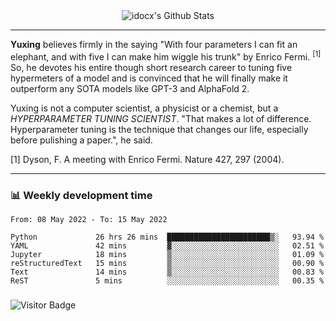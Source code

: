 <div align="center">
    <img align="center" src="https://github-readme-stats.vercel.app/api?username=idocx&show_icons=true&count_private=true&hide_border=true" alt="idocx's Github Stats"></img>
</div>

---

**Yuxing** believes firmly in the saying "With four parameters I can fit an elephant, and with five I can make him wiggle his trunk" by Enrico Fermi. <sup>[1]</sup> So, he devotes his entire though short research career to tuning five hypermeters of a model and is convinced that he will finally make it outperform any SOTA models like GPT-3 and AlphaFold 2.

Yuxing is not a computer scientist, a physicist or a chemist, but a *HYPERPARAMETER TUNING SCIENTIST*. "That makes a lot of difference. Hyperparameter tuning is the technique that changes our life, especially before pulishing a paper.", he said.

[1] Dyson, F. A meeting with Enrico Fermi. Nature 427, 297 (2004).


---

### 📊 Weekly development time
<!--START_SECTION:waka-->

```text
From: 08 May 2022 - To: 15 May 2022

Python             26 hrs 26 mins  ███████████████████████▒░   93.94 %
YAML               42 mins         ▓░░░░░░░░░░░░░░░░░░░░░░░░   02.51 %
Jupyter            18 mins         ▒░░░░░░░░░░░░░░░░░░░░░░░░   01.09 %
reStructuredText   15 mins         ▒░░░░░░░░░░░░░░░░░░░░░░░░   00.90 %
Text               14 mins         ▒░░░░░░░░░░░░░░░░░░░░░░░░   00.83 %
ReST               5 mins          ░░░░░░░░░░░░░░░░░░░░░░░░░   00.35 %
```

<!--END_SECTION:waka-->

### 

![Visitor Badge](https://visitor-badge.laobi.icu/badge?page_id=idocx.idocx)